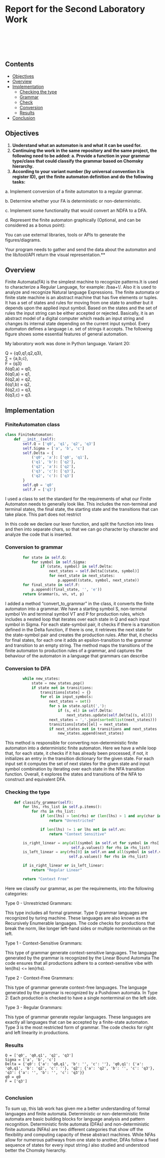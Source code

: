 # Report for the Second Laboratory Work

<br><br>
<br><br>

## Contents

- [Objectives](#objectives)
- [Overview](#overview)
- [Implementation](#implementation)
  - [Checking the type](#checking-the-type)
  - [Grammar](#Grammar)
  - [Check](#Check)
  - [Conversion](#Conversion)
  - [Results](#results)
- [Conclusion](#conclusion)

## Objectives

1. **Understand what an automaton is and what it can be used for.**
2. **Continuing the work in the same repository and the same project, 
the following need to be added: a. Provide a function in your grammar 
type/class that could classify the grammar based on Chomsky hierarchy.**
3. **According to your variant number (by universal convention it is register ID),**
**get the finite automaton definition and do the following tasks:**

a. Implement conversion of a finite automaton to a regular grammar.

b. Determine whether your FA is deterministic or non-deterministic.

c. Implement some functionality that would convert an NDFA to a DFA.

d. Represent the finite automaton graphically (Optional, and can be considered as a bonus point):

You can use external libraries, tools or APIs to generate the figures/diagrams.

Your program needs to gather and send the data about the automaton and the 
lib/tool/API return the visual representation.**
## Overview
Finite Automata(FA) is the simplest machine to recognize patterns.It is used to characterize a Regular Language, for example: /baa+!/.
Also it is used to analyze and recognize Natural language Expressions. The finite automata or
finite state machine is an abstract machine that has five elements or tuples. It has a set 
of states and rules for moving from one state to another but it depends upon the applied 
input symbol. Based on the states and the set of rules the input string can be either 
accepted or rejected. Basically, it is an abstract model of a digital computer which 
reads an input string and changes its internal state depending on the current input symbol. 
Every automaton defines a language i.e. set of strings it accepts. 
The following figure shows some essential features of general automation.

My laboratory work was done in Python language. Variant 20:

Q = {q0,q1,q2,q3}, <br>
∑ = {a,b,c}, <br>
F = {q3} <br>
δ(q0,a) = q0, <br>
δ(q0,a) = q1, <br>
δ(q2,a) = q2, <br>
δ(q1,b) = q2, <br>
δ(q2,c) = q3, <br>
δ(q3,c) = q3. <br>
## Implementation


### FiniteAutomaton class

```python
class FiniteAutomaton:
    def __init__(self):
        self.Q = ['q0', 'q1', 'q2', 'q3']
        self.Sigma = ['a', 'b', 'c']
        self.Delta = {
            ('q0', 'a'): ['q0', 'q1'],
            ('q1', 'b'): ['q2'],
            ('q2', 'a'): ['q2'],
            ('q3', 'c'): ['q3'],
            ('q2', 'c'): ['q3']
        }
        self.q0 = 'q0'
        self.F = ['q3']

```
I used a class to set the standard for the requirements of what our Finite 
Automaton needs to generally look like. This includes the non-terminal and terminal states, the final state,
the starting state and the transitions that can take place. This part does not restrict


In this code we declare our lexer function, and split the function into lines and then into separate
chars, so that we can go character by character and analyze the code that is inserted.


### Conversion to grammar

```python
        for state in self.Q:
            for symbol in self.Sigma:
                if (state, symbol) in self.Delta:
                    next_states = self.Delta[(state, symbol)]
                    for next_state in next_states:
                        p.append((state, symbol, next_state))
        for final_state in self.F:
            p.append((final_state, '', 'e'))
        return Grammar(s, vn, vt, p)
```
I added a method “convert_to_grammar” in the class, it converts the finite automaton into a
grammar. We have a starting symbol S, non-terminal symbol Vn and terminal symbol VT and P
for production rules, which includes a nested loop that iterates over each state in Q and each input
symbol in Sigma. For each state-symbol pair, it checks if there is a transition defined in the Delta
function, if there is one, it retrieves the next state for the state-symbol pair and creates the
production rules. After that, it checks for final states, for each one it adds an epsilon-transition to
the grammar and transition to an empty string. The method maps the transitions of the finite
automaton to production rules of a grammar, and captures the behaviour of the automaton in a
language that grammars can describe 
### Conversion to DFA
```python
        while new_states:
            state = new_states.pop()
            if state not in transitions:
                transitions[state] = {}
                for el in input_symbols:
                    next_states = set()
                    for s in state.split(','):
                        if (s, el) in self.Delta:
                            next_states.update(self.Delta[(s, el)])
                    next_states = ','.join(sorted(list(next_states)))
                    transitions[state][el] = next_states
                    if next_states not in transitions and next_states != '':
                        new_states.append(next_states)
```
This method is responsible for converting non-deterministic finite automaton into a deterministic
finite automaton. Here we have a while loop that, for each state, it checks if it has already been
processed, if not, it initializes an entry in the transition dictionary for the given state. For each
input set it computes the set of next states for the given state and input symbol combination by
iterating over each state in the NFA transition function. Overall, it explores the states and
transitions of the NFA to construct and equivalent DFA.

### Checking the type


```python
    def classify_grammar(self):
        for lhs, rhs_list in self.p.items():
            for rhs in rhs_list:
                if len(lhs) > len(rhs) or (len(lhs) > 1 and any(char in self.vn for char in lhs)):
                    return "Unrestricted"

                if len(lhs) != 1 or lhs not in self.vn:
                    return "Context Sensitive"

        is_right_linear = any(all(symbol in self.vt for symbol in rhs[:-1]) and rhs[-1] in self.vn for rhs_list in
                              self.p.values() for rhs in rhs_list)
        is_left_linear = any(rhs[0] in self.vn and all(symbol in self.vt for symbol in rhs[1:]) for rhs_list in
                             self.p.values() for rhs in rhs_list)

        if is_right_linear or is_left_linear:
            return "Regular Linear"

        return "Context Free"
```
Here we classify our grammar, as per the requirements, into the following categories:

Type 0 - Unrestricted Grammars:

This type includes all formal grammar. Type 0 grammar languages are recognized by turing machine.
These languages are also known as the Recursively Enumerable languages. 
The code checks for productions that break the norm, like longer left-hand sides or multiple nonterminals on the left.

Type 1 - Context-Sensitive Grammars:

This type of grammar generate context-sensitive languages.
The language generated by the grammar is recognized by the Linear Bound Automata 
The code ensures that all productions adhere to a context-sensitive vibe with len(lhs) <= len(rhs).

Type 2 - Context-Free Grammars:

This type of grammar generate context-free languages. 
The language generated by the grammar is recognized by a Pushdown automata.  In Type 2:
Each production is checked to have a single nonterminal on the left side.

Type 3 - Regular Grammars:

This type of grammar generate regular languages. These languages are exactly all languages that can be accepted by a
finite-state automaton. Type 3 is the most restricted form of grammar. 
The code checks for right and left linearity in productions.

### Results

```text
Q = ['q0', 'q0,q1', 'q2', 'q3']
Sigma = ['a', 'b', 'c']
Delta = {'q0': {'a': 'q0,q1', 'b': '', 'c': ''}, 'q0,q1': {'a': 'q0,q1', 'b': 'q2', 'c': ''}, 'q2': {'a': 'q2', 'b': '', 'c': 'q3'}, 'q3': {'a': '', 'b': '', 'c': 'q3'}}
q0 = q0
F = ['q3']


```

### Conclusion

To sum up, this lab work has given me a better understanding of formal languages and finite
automata. Deterministic or non-deterministic finite automata are basic building blocks for
language analysis and pattern recognition. Deterministic finite automata (DFAs) and non-deterministic
finite automata (NFAs) are two different categories that show off the flexibility and computing
capacity of these abstract machines. While NFAs allow for numerous pathways from one state to
another, DFAs follow a fixed sequence of states for every input string.I also studied and understood
better the Chomsky hierarchy. 